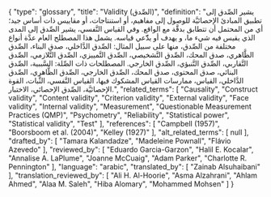 {
    "type": "glossary",
    "title": "Validity (الصِّدق)",
    "definition": "يشير الصِّدق إلى تطبيق المبادئ الإحصائيَّة للوصول إلى مفاهيم، أو استنتاجات، أو مقاييس ذات أساس جيد؛ أي من المحتمل أن تتطابق بدقَّة مع الواقع.  وفي القياس النَّفسي، يشير الصِّدق إلى المدى الذي يقيس فيه شيء ما، و يهدف أو يدّّعي قياسه. يشمل هذا المصطلح العام عدَّة أنواع مختلفة من الصِّدق، منها على سبيل المثال: الصِّدق الدَّاخلي، صدق البناء، الصِّدق الظَّاهري، صدق المحك، الصِّدق التَّشخيصي، الصِّدق التَّمييزي، الصِّدق التَّلازمي، الصِّدق التَّقاربي، الصِّدق التَّنبؤي، الصِّدق الخارجي.  المصطلحات ذات الصِّلة: السَّببية، الصِّدق البنائي، صدق المحتوى، صدق المحك، الصِّدق الخارجي، الصِّدق الظَّاهري، الصِّدق الدَّاخلي، القياس، ممارسات القياس المشكوك فيها، القياس النَّفسي، الثَّبات، القوة الإحصائيَّة، الصِّدق الإحصائي، الاختبار.",
    "related_terms": [
        "Causality",
        "Construct validity",
        "Content validity",
        "Criterion validity",
        "External validity",
        "Face validity",
        "Internal validity",
        "Measurement",
        "Questionable Measurement Practices (QMP)",
        "Psychometry",
        "Reliability",
        "Statistical power",
        "Statistical validity",
        "Test"
    ],
    "references": [
        "Campbell (1957)",
        "Boorsboom et al. (2004)",
        "Kelley (1927)"
    ],
    "alt_related_terms": [
        null
    ],
    "drafted_by": [
        "Tamara Kalandadze",
        "Madeleine Pownall",
        "Flávio Azevedo"
    ],
    "reviewed_by": [
        "Eduardo Garcia-Garzon",
        "Halil E. Kocalar",
        "Annalise A. LaPlume",
        "Joanne McCuaig",
        "Adam Parker",
        "Charlotte R. Pennington"
    ],
    "language": "arabic",
    "translated_by": [
        "Zainab Alsuhaibani"
    ],
    "translation_reviewed_by": [
        "Ali H. Al-Hoorie",
        "Asma Alzahrani",
        "Ahlam Ahmed",
        "Alaa M. Saleh",
        "Hiba Alomary",
        "Mohammed Mohsen"
    ]
}